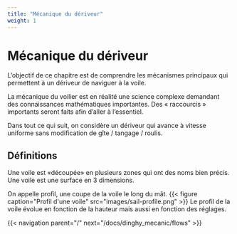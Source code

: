 ```yaml
---
title: "Mécanique du dériveur"
weight: 1
---
```

# Mécanique du dériveur

L’objectif de ce chapitre est de comprendre les mécanismes principaux qui permettent à un dériveur de naviguer à la voile. 

La mécanique du voilier est en réalité une science complexe demandant des connaissances mathématiques importantes. Des « raccourcis » importants seront faits afin d’aller à l’essentiel.

Dans tout ce qui suit, on considère un dériveur qui avance à vitesse uniforme sans modification de gîte / tangage / roulis.

## Définitions

Une voile est «découpée» en plusieurs zones qui ont des noms bien précis. 
Une voile est une surface en 3 dimensions. 

On appelle profil, une coupe de la voile le long du mât.
{{< figure caption="Profil d'une voile" src="images/sail-profile.png" >}}
Le profil de la voile évolue en fonction de la hauteur mais aussi en fonction des réglages. 

{{< navigation parent="/" next="/docs/dinghy_mecanic/flows" >}}
